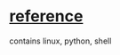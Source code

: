 # [reference](https://github.com/Thomaszz4/Docs/blob/master/reference.md)
contains linux, python, shell
